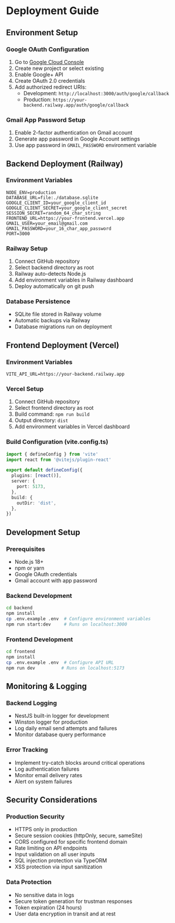 # Deployment Guide

## Environment Setup

### Google OAuth Configuration
1. Go to [Google Cloud Console](https://console.cloud.google.com)
2. Create new project or select existing
3. Enable Google+ API
4. Create OAuth 2.0 credentials
5. Add authorized redirect URIs:
   - Development: `http://localhost:3000/auth/google/callback`
   - Production: `https://your-backend.railway.app/auth/google/callback`

### Gmail App Password Setup
1. Enable 2-factor authentication on Gmail account
2. Generate app password in Google Account settings
3. Use app password in `GMAIL_PASSWORD` environment variable

## Backend Deployment (Railway)

### Environment Variables
```
NODE_ENV=production
DATABASE_URL=file:./database.sqlite
GOOGLE_CLIENT_ID=your_google_client_id
GOOGLE_CLIENT_SECRET=your_google_client_secret
SESSION_SECRET=random_64_char_string
FRONTEND_URL=https://your-frontend.vercel.app
GMAIL_USER=your_email@gmail.com
GMAIL_PASSWORD=your_16_char_app_password
PORT=3000
```

### Railway Setup
1. Connect GitHub repository
2. Select backend directory as root
3. Railway auto-detects Node.js
4. Add environment variables in Railway dashboard
5. Deploy automatically on git push

### Database Persistence
- SQLite file stored in Railway volume
- Automatic backups via Railway
- Database migrations run on deployment

## Frontend Deployment (Vercel)

### Environment Variables
```
VITE_API_URL=https://your-backend.railway.app
```

### Vercel Setup
1. Connect GitHub repository
2. Select frontend directory as root
3. Build command: `npm run build`
4. Output directory: `dist`
5. Add environment variables in Vercel dashboard

### Build Configuration (vite.config.ts)
```typescript
import { defineConfig } from 'vite'
import react from '@vitejs/plugin-react'

export default defineConfig({
  plugins: [react()],
  server: {
    port: 5173,
  },
  build: {
    outDir: 'dist',
  },
})
```

## Development Setup

### Prerequisites
- Node.js 18+
- npm or yarn
- Google OAuth credentials
- Gmail account with app password

### Backend Development
```bash
cd backend
npm install
cp .env.example .env  # Configure environment variables
npm run start:dev     # Runs on localhost:3000
```

### Frontend Development
```bash
cd frontend
npm install
cp .env.example .env  # Configure API URL
npm run dev          # Runs on localhost:5173
```

## Monitoring & Logging

### Backend Logging
- NestJS built-in logger for development
- Winston logger for production
- Log daily email send attempts and failures
- Monitor database query performance

### Error Tracking
- Implement try-catch blocks around critical operations
- Log authentication failures
- Monitor email delivery rates
- Alert on system failures

## Security Considerations

### Production Security
- HTTPS only in production
- Secure session cookies (httpOnly, secure, sameSite)
- CORS configured for specific frontend domain
- Rate limiting on API endpoints
- Input validation on all user inputs
- SQL injection protection via TypeORM
- XSS protection via input sanitization

### Data Protection
- No sensitive data in logs
- Secure token generation for trustman responses
- Token expiration (24 hours)
- User data encryption in transit and at rest